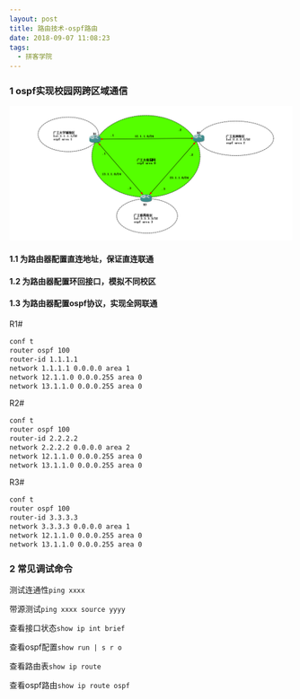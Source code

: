 ```yaml
---
layout: post
title: 路由技术-ospf路由
date: 2018-09-07 11:08:23
tags:
  - 拼客学院
---
```


###  1 ospf实现校园网跨区域通信

![](/img/1536292550.jpg)

#### 1.1 为路由器配置直连地址，保证直连联通

#### 1.2 为路由器配置环回接口，模拟不同校区

#### 1.3 为路由器配置ospf协议，实现全网联通

R1#
```
conf t
router ospf 100
router-id 1.1.1.1
network 1.1.1.1 0.0.0.0 area 1
network 12.1.1.0 0.0.0.255 area 0
network 13.1.1.0 0.0.0.255 area 0
```
R2#
```
conf t
router ospf 100
router-id 2.2.2.2
network 2.2.2.2 0.0.0.0 area 2
network 12.1.1.0 0.0.0.255 area 0
network 13.1.1.0 0.0.0.255 area 0
```
R3#
```
conf t
router ospf 100
router-id 3.3.3.3
network 3.3.3.3 0.0.0.0 area 1
network 12.1.1.0 0.0.0.255 area 0
network 13.1.1.0 0.0.0.255 area 0
```

### 2 常见调试命令

测试连通性`ping xxxx`

带源测试`ping xxxx source yyyy`

查看接口状态`show ip int brief`

查看ospf配置`show run | s r o`

查看路由表`show ip route`

查看ospf路由`show ip route ospf`